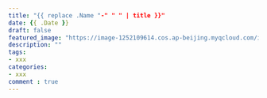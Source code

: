 ```yaml
---
title: "{{ replace .Name "-" " " | title }}"
date: {{ .Date }}
draft: false
featured_image: "https://image-1252109614.cos.ap-beijing.myqcloud.com/img/20210508201518.png"
description: ""
tags:
- xxx
categories:
- xxx
comment : true
---
```


